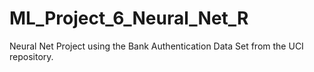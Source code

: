 # ML_Project_6_Neural_Net_R
Neural Net Project using the Bank Authentication Data Set from the UCI repository.
